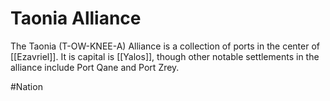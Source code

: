 # Taonia Alliance
The Taonia (T-OW-KNEE-A) Alliance is a collection of ports in the center of [[Ezavriel]]. It is capital is [[Yalos]], though other notable settlements in the alliance include Port Qane and Port Zrey. 

#Nation 